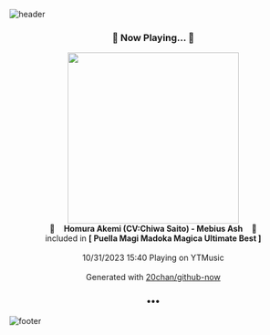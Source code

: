 ![header](https://capsule-render.vercel.app/api?type=wave&height=170&section=header&fontColor=090707&fontAlignX=45&fontAlignY=65&fontSize=100)

<h3 align="center">🎵 Now Playing... 🎵</h3>
<p align="center">
  <a href="https://music.youtube.com/watch?v=j5KrYVLkJxM">
    <img width="300" src="https://lh3.googleusercontent.com/gbAwY9xwHLdlEOuUsCjJioR4MWVulraF5BM_T0k2paTzcK6zjG-9g-eWGXDH3ScjVVx-U0aoOrowK8OH">
  </a>
  <br>
  🎵&nbsp&nbsp&nbsp <b>Homura Akemi (CV:Chiwa Saito) - Mebius Ash</b> &nbsp&nbsp&nbsp🎵
  <br>
  included in <b>[ Puella Magi Madoka Magica Ultimate Best ]</b>
  
  <br />
  <br />
  10/31/2023 15:40 Playing on YTMusic
  <br />
  <br />
  Generated with <a href="https://github.com/20chan/github-now">20chan/github-now</a>
</p>

<h3 align="center">•••</h3>

![footer](https://capsule-render.vercel.app/api?type=wave&height=150&section=footer)
